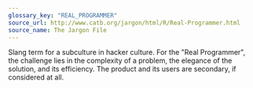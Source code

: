 ```yaml
---
glossary_key: "REAL_PROGRAMMER"
source_url: http://www.catb.org/jargon/html/R/Real-Programmer.html
source_name: The Jargon File
---
```


Slang term for a subculture in hacker culture. For the "Real Programmer", the challenge lies in the complexity of a problem, the elegance of the solution, and its efficiency. The product and its users are secondary, if considered at all.
